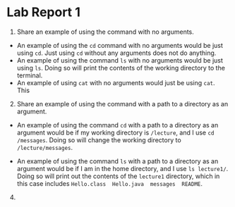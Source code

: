 # Lab Report 1

1. Share an example of using the command with no arguments.
* An example of using the `cd` command with no arguments would be just using `cd`. Just using `cd` without any arguments does not do anything. 
* An example of using the command `ls` with no arguments would be just using `ls`. Doing so will print the contents of the working directory to the terminal.
* An example of using `cat` with no arguments would just be using `cat`. This 
2. Share an example of using the command with a path to a directory as an argument.
- An example of using the command `cd` with a path to a directory as an argument would be if my working directory is `/lecture`, and I use `cd /messages`. Doing so will change the working directory to `/lecture/messages`.
* An example of using the command `ls` with a path to a directory as an argument would be if I am in the home directory, and I use `ls lecture1/`. Doing so will print out the contents of the `lecture1` directory, which in this case includes `Hello.class  Hello.java  messages  README`.
4. 
